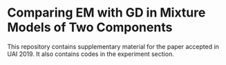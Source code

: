 # Comparing EM with GD in Mixture Models of Two Components
This repository contains supplementary material for the paper accepted in UAI 2019. It also contains codes in the experiment section.
